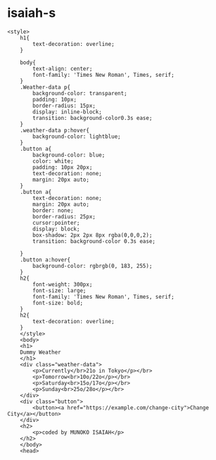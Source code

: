 # isaiah-s
<html>
    <head>
        <meta name="Viewpoint"content="width=device-width",initial-scale="1.0">
    <title>
    Dummy Weather Data
    </title>

    <style>
        h1{
            text-decoration: overline;
        }

        body{
            text-align: center;
            font-family: 'Times New Roman', Times, serif;
        }
        .Weather-data p{
            background-color: transparent;
            padding: 10px;
            border-radius: 15px;
            display: inline-block;
            transition: background-color0.3s ease;
        }
        .weather-data p:hover{
            background-color: lightblue;
        }
        .button a{
            background-color: blue;
            color: white;
            padding: 10px 20px;
            text-decoration: none;
            margin: 20px auto;
        }
        .button a{
            text-decoration: none;
            margin: 20px auto;
            border: none;
            border-radius: 25px;
            cursor:pointer;
            display: block;
            box-shadow: 2px 2px 8px rgba(0,0,0,2);
            transition: background-color 0.3s ease;

        }
        .button a:hover{
            background-color: rgbrgb(0, 183, 255);
        }
        h2{
            font-weight: 300px;
            font-size: large;
            font-family: 'Times New Roman', Times, serif;
            font-size: bold;
        }
        h2{
            text-decoration: overline;
        }
        </style>
        <body>
        <h1>
        Dummy Weather
        </h1>
        <div class="weather-data">
            <p>Currently</br>21o in Tokyo</p></br>
            <p>Tomorrow<br>10o/22o</p></br>
            <p>Saturday<br>15o/17o</p></br>
            <p>Sunday<br>25o/28o</p></br>
        </div>
        <div class="button">
            <button><a href="https://example.com/change-city">Change City</a></button>
        </div>
        <h2>
            <p>coded by MUNOKO ISAIAH</p>
        </h2>
        </body>
        <head>
